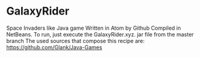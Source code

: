 # GalaxyRider
Space Invaders like Java game
Written in Atom by Github
Compiled in NetBeans.
To run, just execute the GalaxyRider.xyz. jar file from the master branch 
The used sources that compose this recipe are: https://github.com/Glank/Java-Games
